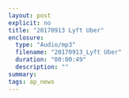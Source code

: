 ```yaml
---
layout: post
explicit: no
title: "20170913 Lyft Uber"
enclosure:
  type: "Audio/mp3"
  filename: "20170913_Lyft Uber"
  duration: "00:00:49"
  description: ""
summary:
tags: ap_news
---
```



